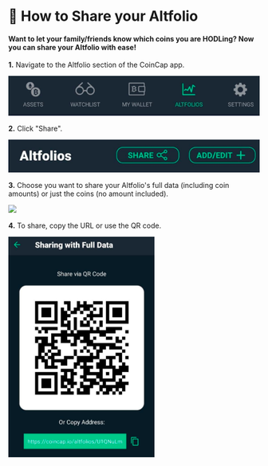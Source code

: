 # 📂 How to Share your Altfolio

#### Want to let your family/friends know which coins you are HODLing? Now you can share your Altfolio with ease!

**1.** Navigate to the Altfolio section of the CoinCap app.

![](<../../../.gitbook/assets/image (185).png>)

**2.** Click "Share".

![](<../../../.gitbook/assets/image (1) (1).png>)

**3.** Choose you want to share your Altfolio's full data (including coin amounts) or just the coins (no amount included).

![](<../../../.gitbook/assets/image (196).png>)

**4.** To share, copy the URL or use the QR code.

![](<../../../.gitbook/assets/image (48).png>)
